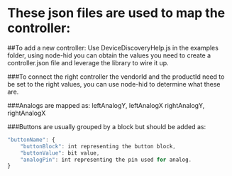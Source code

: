 These json files are used to map the controller:
=========================

##To add a new controller:
Use DeviceDiscoveryHelp.js in the examples folder, using node-hid you can obtain the values you need to create a controller.json file and leverage the library to wire it up.

###To connect the right controller
the vendorId and the productId need to be set to the right values, you can use node-hid to determine what these are.

###Analogs are mapped as:
leftAnalogY, leftAnalogX
rightAnalogY, rightAnalogX

###Buttons are usually grouped by a block but should be added as:

~~~~ js
"buttonName": {
	"buttonBlock": int representing the button block,
	"buttonValue": bit value,
	"analogPin": int representing the pin used for analog.
}
